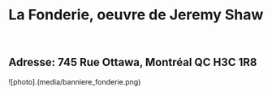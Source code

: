 <h1> 
La Fonderie, oeuvre de Jeremy Shaw
</h1>
<br>
<h2>
  Adresse: 745 Rue Ottawa, Montréal QC H3C 1R8 
</h2>
 ![photo].(media/banniere_fonderie.png)

